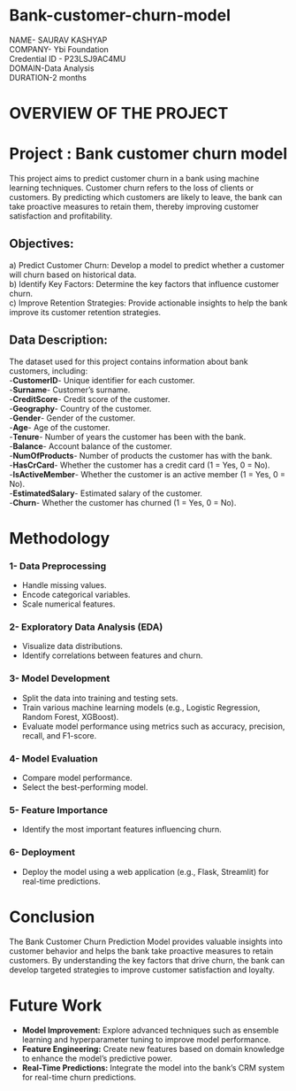 # Bank-customer-churn-model

NAME- SAURAV KASHYAP  
COMPANY- Ybi Foundation   
Credential ID - P23LSJ9AC4MU  
DOMAIN-Data Analysis  
DURATION-2 months  

# OVERVIEW OF THE PROJECT  

# **Project : Bank customer churn model**

This project aims to predict customer churn in a bank using machine learning techniques. Customer churn refers to the loss of clients or customers. By predicting which customers are likely to leave, the bank can take proactive measures to retain them, thereby improving customer satisfaction and profitability.  

## Objectives: 
a) Predict Customer Churn: Develop a model to predict whether a customer will churn based on historical data.  
b) Identify Key Factors: Determine the key factors that influence customer churn.  
c) Improve Retention Strategies: Provide actionable insights to help the bank improve its customer retention strategies.  

## Data Description: 
The dataset used for this project contains information about bank customers, including:  
-__CustomerID__- Unique identifier for each customer.  
-__Surname__- Customer’s surname.  
-__CreditScore__- Credit score of the customer.  
-__Geography__- Country of the customer.  
-__Gender__- Gender of the customer.  
-__Age__- Age of the customer.  
-__Tenure__- Number of years the customer has been with the bank.  
-__Balance__- Account balance of the customer.  
-__NumOfProducts__- Number of products the customer has with the bank.  
-__HasCrCard__- Whether the customer has a credit card (1 = Yes, 0 = No).  
-__IsActiveMember__- Whether the customer is an active member (1 = Yes, 0 = No).  
-__EstimatedSalary__- Estimated salary of the customer.  
-__Churn__- Whether the customer has churned (1 = Yes, 0 = No).  

# Methodology
### 1- **Data Preprocessing**
  * Handle missing values.  
  * Encode categorical variables.  
  * Scale numerical features.
### 2- **Exploratory Data Analysis (EDA)**
  * Visualize data distributions.
  * Identify correlations between features and churn.
### 3- **Model Development**
* Split the data into training and testing sets.  
* Train various machine learning models (e.g., Logistic Regression, Random Forest, XGBoost).  
* Evaluate model performance using metrics such as accuracy, precision, recall, and F1-score.
### 4- **Model Evaluation**
* Compare model performance.
* Select the best-performing model.
### 5- **Feature Importance**  
* Identify the most important features influencing churn.
### 6- **Deployment**  
* Deploy the model using a web application (e.g., Flask, Streamlit) for real-time predictions.

# Conclusion
The Bank Customer Churn Prediction Model provides valuable insights into customer behavior and helps the bank take proactive measures to retain customers. By understanding the key factors that drive churn, the bank can develop targeted strategies to improve customer satisfaction and loyalty.  

# Future Work
*  __Model Improvement:__ Explore advanced techniques such as ensemble learning and hyperparameter tuning to improve model performance.
*  __Feature Engineering:__ Create new features based on domain knowledge to enhance the model’s predictive power.
*  __Real-Time Predictions:__ Integrate the model into the bank’s CRM system for real-time churn predictions.  



